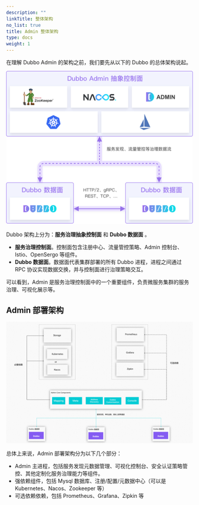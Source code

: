 ```yaml
---
description: ""
linkTitle: 整体架构
no_list: true
title: Admin 整体架构
type: docs
weight: 1
---
```


在理解 Dubbo Admin 的架构之前，我们要先从以下的 Dubbo 的总体架构说起。

![DubboAdmin架构图.png](/imgs/v3/reference/admin/architecture.png)

Dubbo 架构上分为：**服务治理抽象控制面** 和 **Dubbo 数据面** 。

- **服务治理控制面**。控制面包含注册中心、流量管控策略、Admin 控制台、Istio、OpenSergo 等组件。
- **Dubbo 数据面**。数据面代表集群部署的所有 Dubbo 进程，进程之间通过 RPC 协议实现数据交换，并与控制面进行治理策略交互。

可以看到，Admin 是服务治理控制面中的一个重要组件，负责微服务集群的服务治理、可视化展示等。

## Admin 部署架构

![admin-core-components.png](/imgs/v3/reference/admin/admin-core-components.png)

总体上来说，Admin 部署架构分为以下几个部分：
* Admin 主进程，包括服务发现元数据管理、可视化控制台、安全认证策略管控、其他定制化服务治理能力等组件。
* 强依赖组件，包括 Mysql 数据库、注册/配置/元数据中心（可以是 Kubernetes、Nacos、Zookeeper 等）
* 可选依赖依赖，包括 Prometheus、Grafana、Zipkin 等

